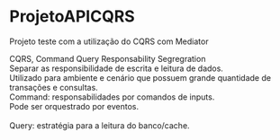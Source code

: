 # ProjetoAPICQRS
Projeto teste com a utilização do CQRS com Mediator

CQRS, Command Query Responsability Segregration
<br>
Separar as responsibilidade de escrita e leitura de dados.
<br>
Utilizado para ambiente e cenário que possuem grande quantidade de transações e consultas.
<br>
Command: responsabilidades por comandos de inputs.
<br>
Pode ser orquestrado por eventos.
<br>
<br>
Query: estratégia para a leitura do banco/cache.
<br>
<br>
